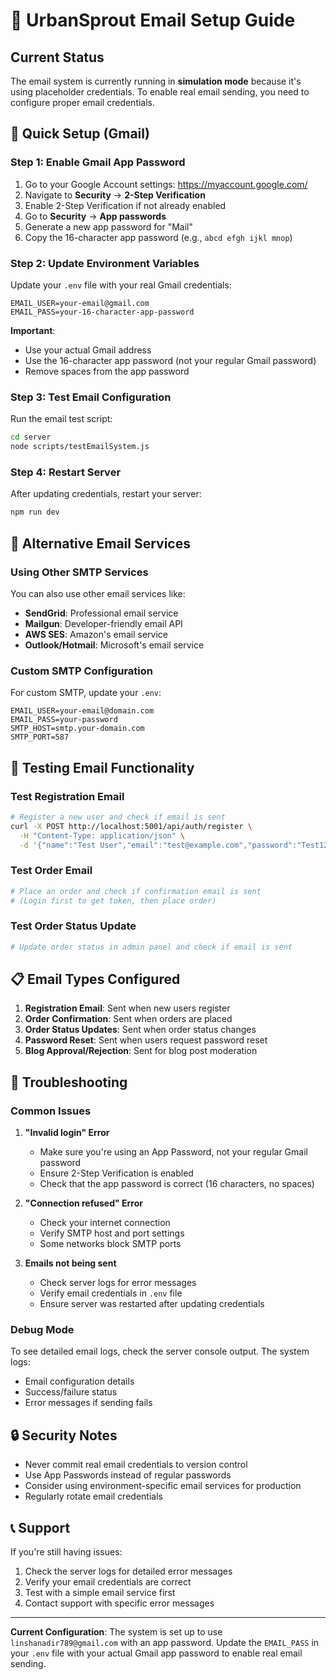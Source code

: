 # 📧 UrbanSprout Email Setup Guide

## Current Status
The email system is currently running in **simulation mode** because it's using placeholder credentials. To enable real email sending, you need to configure proper email credentials.

## 🚀 Quick Setup (Gmail)

### Step 1: Enable Gmail App Password
1. Go to your Google Account settings: https://myaccount.google.com/
2. Navigate to **Security** → **2-Step Verification**
3. Enable 2-Step Verification if not already enabled
4. Go to **Security** → **App passwords**
5. Generate a new app password for "Mail"
6. Copy the 16-character app password (e.g., `abcd efgh ijkl mnop`)

### Step 2: Update Environment Variables
Update your `.env` file with your real Gmail credentials:

```env
EMAIL_USER=your-email@gmail.com
EMAIL_PASS=your-16-character-app-password
```

**Important**: 
- Use your actual Gmail address
- Use the 16-character app password (not your regular Gmail password)
- Remove spaces from the app password

### Step 3: Test Email Configuration
Run the email test script:
```bash
cd server
node scripts/testEmailSystem.js
```

### Step 4: Restart Server
After updating credentials, restart your server:
```bash
npm run dev
```

## 🔧 Alternative Email Services

### Using Other SMTP Services
You can also use other email services like:
- **SendGrid**: Professional email service
- **Mailgun**: Developer-friendly email API
- **AWS SES**: Amazon's email service
- **Outlook/Hotmail**: Microsoft's email service

### Custom SMTP Configuration
For custom SMTP, update your `.env`:
```env
EMAIL_USER=your-email@domain.com
EMAIL_PASS=your-password
SMTP_HOST=smtp.your-domain.com
SMTP_PORT=587
```

## 🧪 Testing Email Functionality

### Test Registration Email
```bash
# Register a new user and check if email is sent
curl -X POST http://localhost:5001/api/auth/register \
  -H "Content-Type: application/json" \
  -d '{"name":"Test User","email":"test@example.com","password":"Test123!"}'
```

### Test Order Email
```bash
# Place an order and check if confirmation email is sent
# (Login first to get token, then place order)
```

### Test Order Status Update
```bash
# Update order status in admin panel and check if email is sent
```

## 📋 Email Types Configured

1. **Registration Email**: Sent when new users register
2. **Order Confirmation**: Sent when orders are placed
3. **Order Status Updates**: Sent when order status changes
4. **Password Reset**: Sent when users request password reset
5. **Blog Approval/Rejection**: Sent for blog post moderation

## 🐛 Troubleshooting

### Common Issues

1. **"Invalid login" Error**
   - Make sure you're using an App Password, not your regular Gmail password
   - Ensure 2-Step Verification is enabled
   - Check that the app password is correct (16 characters, no spaces)

2. **"Connection refused" Error**
   - Check your internet connection
   - Verify SMTP host and port settings
   - Some networks block SMTP ports

3. **Emails not being sent**
   - Check server logs for error messages
   - Verify email credentials in `.env` file
   - Ensure server was restarted after updating credentials

### Debug Mode
To see detailed email logs, check the server console output. The system logs:
- Email configuration details
- Success/failure status
- Error messages if sending fails

## 🔒 Security Notes

- Never commit real email credentials to version control
- Use App Passwords instead of regular passwords
- Consider using environment-specific email services for production
- Regularly rotate email credentials

## 📞 Support

If you're still having issues:
1. Check the server logs for detailed error messages
2. Verify your email credentials are correct
3. Test with a simple email service first
4. Contact support with specific error messages

---

**Current Configuration**: The system is set up to use `linshanadir789@gmail.com` with an app password. Update the `EMAIL_PASS` in your `.env` file with your actual Gmail app password to enable real email sending.






